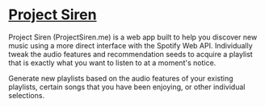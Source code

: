 # [Project Siren](http://projectsiren.us-east-2.elasticbeanstalk.com/)

Project Siren (ProjectSiren.me) is a web app built to help you discover new music using a more direct interface with the Spotify Web API. Individually tweak the audio features and recommendation seeds to acquire a playlist that is exactly what you want to listen to at a moment's notice. 

Generate new playlists based on the audio features of your existing playlists, certain songs that you have been enjoying, or other individual selections.
